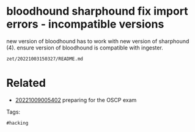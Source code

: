 # bloodhound sharphound fix import errors - incompatible versions
new version of bloodhound has to work with new version of sharphound (4).
ensure version of bloodhound is compatible with ingester.

` zet/20221003150327/README.md `

# Related

- [20221009005402](/zet/20221009005402/README.md) preparing for the OSCP exam

Tags:

    #hacking
